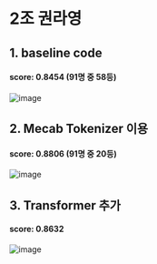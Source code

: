 # 2조 권라영
## 1. baseline code
#### score: 0.8454 (91명 중 58등)
![image](https://user-images.githubusercontent.com/64716178/147303783-509c0783-b474-461c-b041-455e58f7e8ff.png)
## 2. Mecab Tokenizer 이용
#### score: 0.8806 (91명 중 20등)
![image](https://user-images.githubusercontent.com/64716178/147306160-6f4b8f38-bac9-4cbd-9ebf-18b09e4b4b92.png)
## 3. Transformer 추가
#### score: 0.8632
![image](https://user-images.githubusercontent.com/64716178/147423890-340fc1a6-c150-40d5-bab7-49e47bbb9d45.png)
